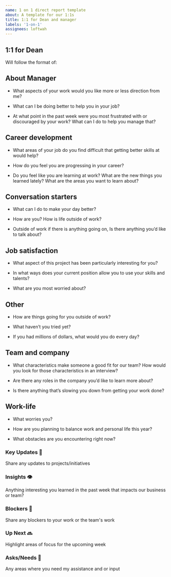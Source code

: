 ```yaml
---
name: 1 on 1 direct report template
about: A template for our 1:1s
title: 1:1 for Dean and manager
labels: '1-on-1'
assignees: loftwah
---
```


## 1:1 for Dean

Will follow the format of:

<!-- start of questions -->
## About Manager

- What aspects of your work would you like more or less direction from me?

- What can I be doing better to help you in your job?

- At what point in the past week were you most frustrated with or discouraged by your work? What can I do to help you manage that?

## Career development

- What areas of your job do you find difficult that getting better skills at would help?

- How do you feel you are progressing in your career?

- Do you feel like you are learning at work? What are the new things you learned lately? What are the areas you want to learn about?

## Conversation starters

- What can I do to make your day better?

- How are you? How is life outside of work?

- Outside of work if there is anything going on, Is there anything you’d like to talk about?

## Job satisfaction

- What aspect of this project has been particularly interesting for you?

- In what ways does your current position allow you to use your skills and talents?

- What are you most worried about?

## Other

- How are things going for you outside of work?

- What haven’t you tried yet?

- If you had millions of dollars, what would you do every day?

## Team and company

- What characteristics make someone a good fit for our team? How would you look for those characteristics in an interview?

- Are there any roles in the company you’d like to learn more about?

- Is there anything that’s slowing you down from getting your work done?

## Work-life

- What worries you?

- How are you planning to balance work and personal life this year?

- What obstacles are you encountering right now?

<!-- end of questions -->
### Key Updates 🔑

Share any updates to projects/initiatives

### Insights 👁

Anything interesting you learned in the past week that impacts our business or team?

### Blockers 🛑

Share any blockers to your work or the team's work

### Up Next 🔜

Highlight areas of focus for the upcoming week

### Asks/Needs 💬

Any areas where you need my assistance and or input
